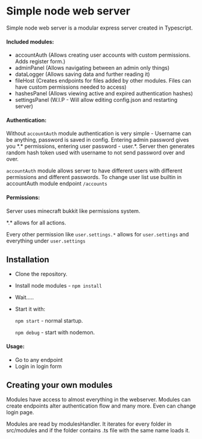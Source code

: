 # Simple node web server

Simple node web server is a modular express server created in Typescript. 

#### Included modules:
- accountAuth (Allows creating user accounts with custom permissions. Adds register form.)
- adminPanel (Allows navigating between an admin only things)
- dataLogger (Allows saving data and further reading it)
- fileHost (Creates endpoints for files added by other modules. Files can have custom permissions needed to access)
- hashesPanel (Allows viewing active and expired authentication hashes)
- settingsPanel (W.I.P - Will allow editing config.json and restarting server)

#### Authentication:

Without `accountAuth` module authentication is very simple - Username can be anything, password is saved in config. Entering admin password gives you \*.\* permissions, entering user password - user.*.
Server then generates random hash token used with username to not send password over and over.

`accountAuth` module allows server to have different users with different permissions and different passwords. To change user list use builtin in accountAuth module endpoint `/accounts`

#### Permissions:

Server uses minecraft bukkit like permissions system. 

\*.\* allows for all actions.

Every other permission like `user.settings.*` allows for `user.settings` and everything under `user.settings`

## Installation
- Clone the repository.
- Install node modules - `npm install`
- Wait.....
- Start it with: 

    `npm start` - normal startup.

    `npm debug` - start with nodemon.
    
#### Usage:
- Go to any endpoint
- Login in login form

## Creating your own modules

Modules have access to almost everything in the webserver. Modules can create endpoints alter authentication flow and many more. Even can change login page.

Modules are read by modulesHandler. It iterates for every folder in src/modules and if the folder contains .ts file with the same name loads it.  